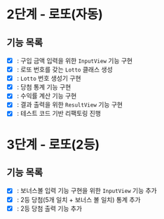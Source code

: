 # 2단계 - 로또(자동)
## 기능 목록
- [x] : 구입 금액 입력을 위한 `InputView` 기능 구현
- [x] : 로또 번호를 갖는 `Lotto` 클래스 생성
- [x] : `Lotto` 번호 생성기 구현
- [x] : 당첨 통계 기능 구현
- [x] : 수익률 계산 기능 구현
- [x] : 결과 출력을 위한 `ResultView` 기능 구현
- [x] : 테스트 코드 기반 리팩토링 진행

# 3단계 - 로또(2등)
## 기능 목록
- [x] : 보너스볼 입력 기능 구현을 위한 `InputView` 기능 추가
- [x] : 2등 당첨(5개 일치 + 보너스 볼 일치) 통계 추가
- [x] : 2등 당첨 출력 기능 추가
